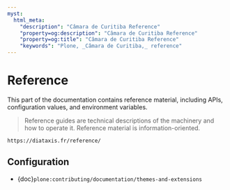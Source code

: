 ```yaml
---
myst:
  html_meta:
    "description": "Câmara de Curitiba Reference"
    "property=og:description": "Câmara de Curitiba Reference"
    "property=og:title": "Câmara de Curitiba Reference"
    "keywords": "Plone, _Câmara de Curitiba,_ reference"
---
```


# Reference

This part of the documentation contains reference material, including APIs, configuration values, and environment variables.

> Reference guides are technical descriptions of the machinery and how to operate it.
> Reference material is information-oriented.

```{seealso}
https://diataxis.fr/reference/
```

## Configuration

-   {doc}`plone:contributing/documentation/themes-and-extensions`
